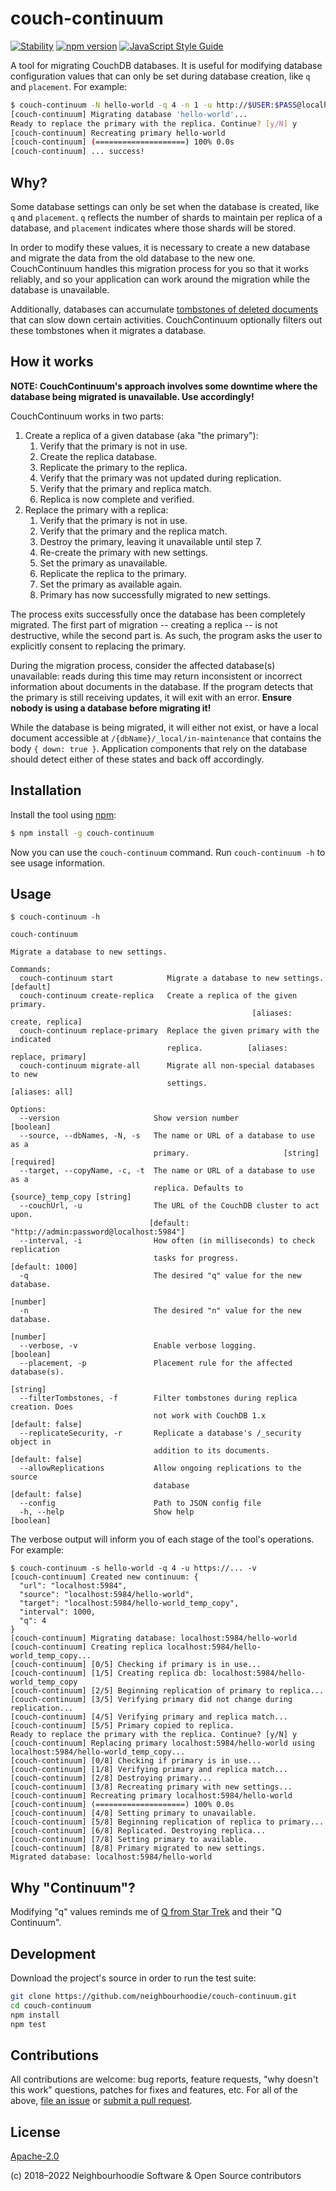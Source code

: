 # couch-continuum

[![Stability](https://img.shields.io/badge/stability-stable-green.svg?style=flat-square)](https://nodejs.org/api/documentation.html#documentation_stability_index)
[![npm version](https://img.shields.io/npm/v/couch-continuum.svg?style=flat-square)](https://www.npmjs.com/package/couch-continuum)
[![JavaScript Style Guide](https://img.shields.io/badge/code_style-standard-brightgreen.svg?style=flat-square)](https://standardjs.com)

A tool for migrating CouchDB databases. It is useful for modifying database configuration values that can only be set during database creation, like `q` and `placement`. For example:

```bash
$ couch-continuum -N hello-world -q 4 -n 1 -u http://$USER:$PASS@localhost:5984
[couch-continuum] Migrating database 'hello-world'...
Ready to replace the primary with the replica. Continue? [y/N] y
[couch-continuum] Recreating primary hello-world
[couch-continuum] (====================) 100% 0.0s
[couch-continuum] ... success!
```

## Why?

Some database settings can only be set when the database is created, like `q` and `placement`. `q` reflects the number of shards to maintain per replica of a database, and `placement` indicates where those shards will be stored.

In order to modify these values, it is necessary to create a new database and migrate the data from the old database to the new one. CouchContinuum handles this migration process for you so that it works reliably, and so your application can work around the migration while the database is unavailable.

Additionally, databases can accumulate [tombstones of deleted documents](http://docs.couchdb.org/en/latest/api/document/common.html#delete--db-docid) that can slow down certain activities. CouchContinuum optionally filters out these tombstones when it migrates a database.

## How it works

**NOTE: CouchContinuum's approach involves some downtime where the database being migrated is unavailable. Use accordingly!**

CouchContinuum works in two parts:

1. Create a replica of a given database (aka "the primary"):
    1. Verify that the primary is not in use.
    2. Create the replica database.
    3. Replicate the primary to the replica.
    4. Verify that the primary was not updated during replication.
    5. Verify that the primary and replica match.
    6. Replica is now complete and verified.
2. Replace the primary with a replica:
    1. Verify that the primary is not in use.
    2. Verify that the primary and the replica match.
    3. Destroy the primary, leaving it unavailable until step 7.
    4. Re-create the primary with new settings.
    5. Set the primary as unavailable.
    6. Replicate the replica to the primary.
    7. Set the primary as available again.
    8. Primary has now successfully migrated to new settings.

The process exits successfully once the database has been completely migrated. The first part of migration -- creating a replica -- is not destructive, while the second part is. As such, the program asks the user to explicitly consent to replacing the primary.

During the migration process, consider the affected database(s) unavailable: reads during this time may return inconsistent or incorrect information about documents in the database. If the program detects that the primary is still receiving updates, it will exit with an error. **Ensure nobody is using a database before migrating it!**

While the database is being migrated, it will either not exist, or have a local document accessible at `/{dbName}/_local/in-maintenance` that contains the body `{ down: true }`. Application components that rely on the database should detect either of these states and back off accordingly.

## Installation

Install the tool using [npm](https://www.npmjs.com/):

```bash
$ npm install -g couch-continuum
```

Now you can use the `couch-continuum` command. Run `couch-continuum -h` to see usage information.

## Usage

```
$ couch-continuum -h

couch-continuum

Migrate a database to new settings.

Commands:
  couch-continuum start            Migrate a database to new settings. [default]
  couch-continuum create-replica   Create a replica of the given primary.
                                                      [aliases: create, replica]
  couch-continuum replace-primary  Replace the given primary with the indicated
                                   replica.          [aliases: replace, primary]
  couch-continuum migrate-all      Migrate all non-special databases to new
                                   settings.                      [aliases: all]

Options:
  --version                     Show version number                    [boolean]
  --source, --dbNames, -N, -s   The name or URL of a database to use as a
                                primary.                     [string] [required]
  --target, --copyName, -c, -t  The name or URL of a database to use as a
                                replica. Defaults to {source}_temp_copy [string]
  --couchUrl, -u                The URL of the CouchDB cluster to act upon.
                               [default: "http://admin:password@localhost:5984"]
  --interval, -i                How often (in milliseconds) to check replication
                                tasks for progress.              [default: 1000]
  -q                            The desired "q" value for the new database.
                                                                        [number]
  -n                            The desired "n" value for the new database.
                                                                        [number]
  --verbose, -v                 Enable verbose logging.                [boolean]
  --placement, -p               Placement rule for the affected database(s).
                                                                        [string]
  --filterTombstones, -f        Filter tombstones during replica creation. Does
                                not work with CouchDB 1.x       [default: false]
  --replicateSecurity, -r       Replicate a database's /_security object in
                                addition to its documents.      [default: false]
  --allowReplications           Allow ongoing replications to the source
                                database                        [default: false]
  --config                      Path to JSON config file
  -h, --help                    Show help                              [boolean]
```

The verbose output will inform you of each stage of the tool's operations. For example:

```
$ couch-continuum -s hello-world -q 4 -u https://... -v
[couch-continuum] Created new continuum: {
  "url": "localhost:5984",
  "source": "localhost:5984/hello-world",
  "target": "localhost:5984/hello-world_temp_copy",
  "interval": 1000,
  "q": 4
}
[couch-continuum] Migrating database: localhost:5984/hello-world
[couch-continuum] Creating replica localhost:5984/hello-world_temp_copy...
[couch-continuum] [0/5] Checking if primary is in use...
[couch-continuum] [1/5] Creating replica db: localhost:5984/hello-world_temp_copy
[couch-continuum] [2/5] Beginning replication of primary to replica...
[couch-continuum] [3/5] Verifying primary did not change during replication...
[couch-continuum] [4/5] Verifying primary and replica match...
[couch-continuum] [5/5] Primary copied to replica.
Ready to replace the primary with the replica. Continue? [y/N] y
[couch-continuum] Replacing primary localhost:5984/hello-world using localhost:5984/hello-world_temp_copy...
[couch-continuum] [0/8] Checking if primary is in use...
[couch-continuum] [1/8] Verifying primary and replica match...
[couch-continuum] [2/8] Destroying primary...
[couch-continuum] [3/8] Recreating primary with new settings...
[couch-continuum] Recreating primary localhost:5984/hello-world
[couch-continuum] (====================) 100% 0.0s
[couch-continuum] [4/8] Setting primary to unavailable.
[couch-continuum] [5/8] Beginning replication of replica to primary...
[couch-continuum] [6/8] Replicated. Destroying replica...
[couch-continuum] [7/8] Setting primary to available.
[couch-continuum] [8/8] Primary migrated to new settings.
Migrated database: localhost:5984/hello-world
```

## Why "Continuum"?

Modifying "q" values reminds me of [Q from Star Trek](https://en.wikipedia.org/wiki/Q_%28Star_Trek%29) and their "Q Continuum".

## Development

Download the project's source in order to run the test suite:

```bash
git clone https://github.com/neighbourhoodie/couch-continuum.git
cd couch-continuum
npm install
npm test
```

## Contributions

All contributions are welcome: bug reports, feature requests, "why doesn't this work" questions, patches for fixes and features, etc. For all of the above, [file an issue](https://github.com/neighbourhoodie/couch-continuum/issues) or [submit a pull request](https://github.com/neighbourhoodie/couch-continuum/pulls).

## License

[Apache-2.0](https://www.apache.org/licenses/LICENSE-2.0)

(c) 2018–2022 Neighbourhoodie Software & Open Source contributors
